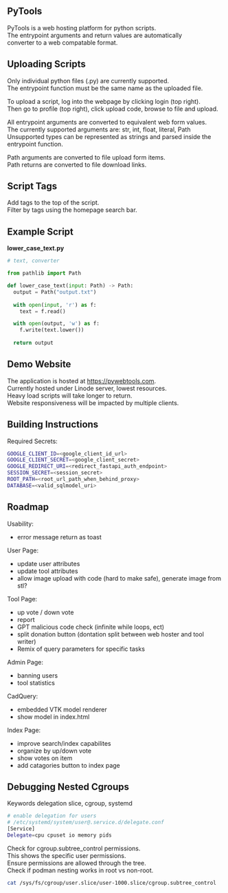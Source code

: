 ## PyTools
PyTools is a web hosting platform for python scripts.  
The entrypoint arguments and return values are automatically  
converter to a web compatable format.   

## Uploading Scripts
Only individual python files (.py) are currently supported.  
The entrypoint function must be the same name as the uploaded file.  

To upload a script, log into the webpage by clicking login (top right).  
Then go to profile (top right), click upload code, browse to file and upload.  

All entrypoint arguments are converted to equivalent web form values.  
The currently supported arguments are: str, int, float, literal, Path   
Unsupported types can be represented as strings and parsed inside the entrypoint function.  

Path arguments are converted to file upload form items.  
Path returns are converted to file download links.  

## Script Tags
Add tags to the top of the script.  
Filter by tags using the homepage search bar.  

## Example Script
**lower_case_text.py**
``` python
# text, converter

from pathlib import Path

def lower_case_text(input: Path) -> Path:
  output = Path("output.txt")  
  
  with open(input, 'r') as f:
    text = f.read()

  with open(output, 'w') as f:
    f.write(text.lower())
  
  return output
```

## Demo Website
The application is hosted at https://pywebtools.com.  
Currently hosted under Linode server, lowest resources.  
Heavy load scripts will take longer to return.  
Website responsiveness will be impacted by multiple clients.  

## Building Instructions
Required Secrets:
``` bash
GOOGLE_CLIENT_ID=<google_client_id_url>
GOOGLE_CLIENT_SECRET=<google_client_secret>
GOOGLE_REDIRECT_URI=<redirect_fastapi_auth_endpoint>
SESSION_SECRET=<session_secret>
ROOT_PATH=<root_url_path_when_behind_proxy>
DATABASE=<valid_sqlmodel_uri>
```

## Roadmap
Usability:  
- error message return as toast  

User Page:  
- update user attributes  
- update tool attributes  
- allow image upload with code (hard to make safe), generate image from stl?  

Tool Page:  
- up vote / down vote  
- report  
- GPT malicious code check (infinite while loops, ect)  
- split donation button (dontation split between web hoster and tool writer)  
- Remix of query parameters for specific tasks

Admin Page:  
- banning users  
- tool statistics  

CadQuery:  
- embedded VTK model renderer  
- show model in index.html  

Index Page:  
- improve search/index capabilites  
- organize by up/down vote  
- show votes on item  
- add catagories button to index page

## Debugging Nested Cgroups
Keywords delegation slice, cgroup, systemd  
```bash
# enable delegation for users
# /etc/systemd/system/user@.service.d/delegate.conf 
[Service]
Delegate=cpu cpuset io memory pids
```
Check for cgroup.subtree_control permissions.  
This shows the specific user permissions.  
Ensure permissions are allowed through the tree.  
Check if podman nesting works in root vs non-root.
```bash
cat /sys/fs/cgroup/user.slice/user-1000.slice/cgroup.subtree_control
```
